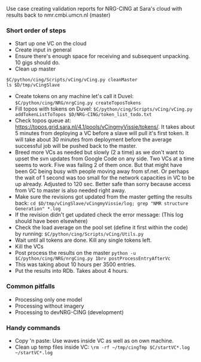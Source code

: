Use case creating validation reports for NRG-CING at Sara's cloud with results back to nmr.cmbi.umcn.nl (master)

### Short order of steps ###
  * Start up one VC on the cloud
  * Create input in general
  * Ensure there's enough space for receiving and subsequent unpacking. 10 gigs should do.
  * Clean up master
```
$C/python/cing/Scripts/vCing/vCing.py cleanMaster
ls $D/tmp/vCingSlave
```
  * Create tokens on any machine let's call it Duvel:
`$C/python/cing/NRG/nrgCing.py createToposTokens`
  * Fill topos with tokens on Duvel:
`$C/python/cing/Scripts/vCing/vCing.py addTokenListToTopos $D/NRG-CING/token_list_todo.txt`
  * Check topos queue at: https://topos.grid.sara.nl/4.1/pools/vCingmyVissie/tokens/. It takes about 5 minutes from deploying a VC before a slave will pull it's first token. It will take about 30 minutes from deployment before the average successful job will be pushed back to the master.
  * Breed more VCs as needed but slowly (2 a time) as we don't want to upset the svn updates from Google Code on any side. Two VCs at a time seems to work. Five was failing 2 of them once. But that might have been GC being busy with people moving away from sf.net. Or perhaps the wait of 1 second was too small for the network capacities in VC to be up already. Adjusted to 120 sec. Better safe than sorry because access from VC to master is also needed right away.
  * Make sure the revisions got updated from the master getting the results back:
`cd $D/tmp/vCingSlave/vCingmyVissie/log; grep "NMR structure Generation" *.log`
  * If the revision didn't get updated check the error message: (This log should have been elsewhere)
  * Check the load average on the pool set (define it first within the code) by running:
`$C/python/cing/Scripts/vCing/Utils.py`
  * Wait until all tokens are done. Kill any single tokens left.
  * Kill the VCs
  * Post process the results on the master
`python -u $C/python/cing/NRG/nrgCing.py 1brv postProcessEntryAfterVc`
  * This was taking about 10 hours per 3500 entries.
  * Put the results into RDb. Takes about 4 hours.

### Common pitfalls ###
  * Processing only one model
  * Processing without imagery
  * Processing to devNRG-CING (development)

### Handy commands ###
  * Copy 'n paste: Use waves inside VC as well as on own machine.
  * Clean up temp files inside VC:
`\rm -rf ~/tmp/cingTmp $C/startVC*.log ~/startVC*.log`